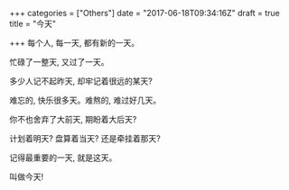 +++
categories = ["Others"]
date = "2017-06-18T09:34:16Z"
draft = true
title = "今天"

+++
每个人, 每一天, 都有新的一天。

忙碌了一整天, 又过了一天。

多少人记不起昨天, 却牢记着很远的某天?

难忘的, 快乐很多天。难熬的, 难过好几天。

你不也舍弃了大前天, 期盼着大后天?

计划着明天? 盘算着当天? 还是牵挂着那天?

记得最重要的一天, 就是这天。

叫做今天!